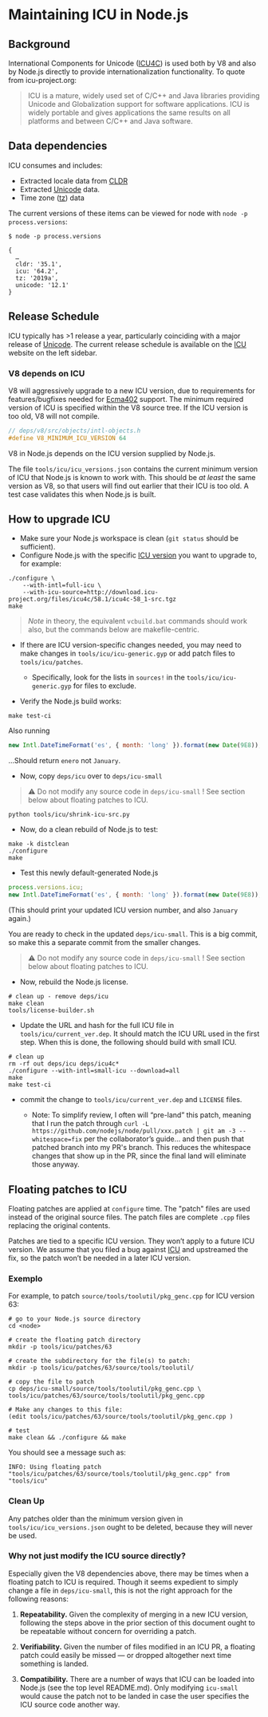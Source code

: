 # Maintaining ICU in Node.js

## Background

International Components for Unicode ([ICU4C](http://icu-project.org)) is used both by V8 and also by Node.js directly to provide internationalization functionality. To quote from icu-project.org:

> ICU is a mature, widely used set of C/C++ and Java libraries providing Unicode and Globalization support for software applications. ICU is widely portable and gives applications the same results on all platforms and between C/C++ and Java software.

## Data dependencies

ICU consumes and includes:

* Extracted locale data from [CLDR](https://unicode.org/cldr)
* Extracted [Unicode](https://unicode.org) data.
* Time zone ([tz](https://www.iana.org/time-zones)) data

The current versions of these items can be viewed for node with `node -p process.versions`:

```shell
$ node -p process.versions

{
  …
  cldr: '35.1',
  icu: '64.2',
  tz: '2019a',
  unicode: '12.1'
}
```

## Release Schedule

ICU typically has >1 release a year, particularly coinciding with a major release of [Unicode](https://unicode.org). The current release schedule is available on the [ICU](http://icu-project.org) website on the left sidebar.

### V8 depends on ICU

V8 will aggressively upgrade to a new ICU version, due to requirements for features/bugfixes needed for [Ecma402](https://github.com/tc39/ecma402) support. The minimum required version of ICU is specified within the V8 source tree. If the ICU version is too old, V8 will not compile.

```c
// deps/v8/src/objects/intl-objects.h
#define V8_MINIMUM_ICU_VERSION 64
```

V8 in Node.js depends on the ICU version supplied by Node.js.

The file `tools/icu/icu_versions.json` contains the current minimum version of ICU that Node.js is known to work with. This should be _at least_ the same version as V8, so that users will find out earlier that their ICU is too old.  A test case validates this when Node.js is built.

## How to upgrade ICU

* Make sure your Node.js workspace is clean (`git status` should be sufficient).
* Configure Node.js with the specific [ICU version](http://icu-project.org/download) you want to upgrade to, for example:

```shell
./configure \
    --with-intl=full-icu \
    --with-icu-source=http://download.icu-project.org/files/icu4c/58.1/icu4c-58_1-src.tgz
make
```

> _Note_ in theory, the equivalent `vcbuild.bat` commands should work also, but the commands below are makefile-centric.

* If there are ICU version-specific changes needed, you may need to make changes in `tools/icu/icu-generic.gyp` or add patch files to `tools/icu/patches`.
  * Specifically, look for the lists in `sources!` in the `tools/icu/icu-generic.gyp` for files to exclude.

* Verify the Node.js build works:

```shell
make test-ci
```

Also running

```js
new Intl.DateTimeFormat('es', { month: 'long' }).format(new Date(9E8));
```

…Should return `enero` not `January`.

* Now, copy `deps/icu` over to `deps/icu-small`

> :warning: Do not modify any source code in `deps/icu-small` ! See section below about floating patches to ICU.

```shell
python tools/icu/shrink-icu-src.py
```

* Now, do a clean rebuild of Node.js to test:

```shell
make -k distclean
./configure
make
```

* Test this newly default-generated Node.js

```js
process.versions.icu;
new Intl.DateTimeFormat('es', { month: 'long' }).format(new Date(9E8));
```

(This should print your updated ICU version number, and also `January` again.)

You are ready to check in the updated `deps/icu-small`. This is a big commit, so make this a separate commit from the smaller changes.

> :warning: Do not modify any source code in `deps/icu-small` ! See section below about floating patches to ICU.

* Now, rebuild the Node.js license.

```shell
# clean up - remove deps/icu
make clean
tools/license-builder.sh
```

* Update the URL and hash for the full ICU file in `tools/icu/current_ver.dep`. It should match the ICU URL used in the first step.  When this is done, the following should build with small ICU.

```shell
# clean up
rm -rf out deps/icu deps/icu4c*
./configure --with-intl=small-icu --download=all
make
make test-ci
```

* commit the change to `tools/icu/current_ver.dep` and `LICENSE` files.

  * Note: To simplify review, I often will “pre-land” this patch, meaning that I run the patch through `curl -L https://github.com/nodejs/node/pull/xxx.patch
| git am -3 --whitespace=fix` per the collaborator’s guide… and then push that patched branch into my PR's branch. This reduces the whitespace changes that show up in the PR, since the final land will eliminate those anyway.

## Floating patches to ICU

Floating patches are applied at `configure` time. The "patch" files are used instead of the original source files. The patch files are complete `.cpp` files replacing the original contents.

Patches are tied to a specific ICU version. They won’t apply to a future ICU version.  We assume that you filed a bug against [ICU](http://icu-project.org) and upstreamed the fix, so the patch won’t be needed in a later ICU version.

### Exemplo

For example, to patch `source/tools/toolutil/pkg_genc.cpp` for ICU version 63:

```shell
# go to your Node.js source directory
cd <node>

# create the floating patch directory
mkdir -p tools/icu/patches/63

# create the subdirectory for the file(s) to patch:
mkdir -p tools/icu/patches/63/source/tools/toolutil/

# copy the file to patch
cp deps/icu-small/source/tools/toolutil/pkg_genc.cpp \
tools/icu/patches/63/source/tools/toolutil/pkg_genc.cpp

# Make any changes to this file:
(edit tools/icu/patches/63/source/tools/toolutil/pkg_genc.cpp )

# test
make clean && ./configure && make
```

You should see a message such as:

```shell
INFO: Using floating patch "tools/icu/patches/63/source/tools/toolutil/pkg_genc.cpp" from "tools/icu"
```

### Clean Up

Any patches older than the minimum version given in `tools/icu/icu_versions.json` ought to be deleted, because they will never be used.

### Why not just modify the ICU source directly?

Especially given the V8 dependencies above, there may be times when a floating patch to ICU is required.  Though it seems expedient to simply change a file in `deps/icu-small`, this is not the right approach for the following reasons:

1. **Repeatability.** Given the complexity of merging in a new ICU version, following the steps above in the prior section of this document ought to be repeatable without concern for overriding a patch.

2. **Verifiability.** Given the number of files modified in an ICU PR, a floating patch could easily be missed — or dropped altogether next time something is landed.

3. **Compatibility.** There are a number of ways that ICU can be loaded into Node.js (see the top level README.md). Only modifying `icu-small` would cause the patch not to be landed in case the user specifies the ICU source code another way.
